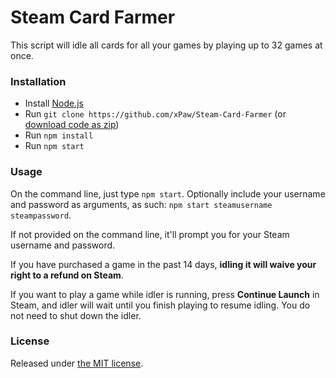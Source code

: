 # Steam Card Farmer

This script will idle all cards for all your games by playing up to 32 games at once.

### Installation

- Install [Node.js](https://nodejs.org)
- Run `git clone https://github.com/xPaw/Steam-Card-Farmer` (or [download code as zip](https://github.com/xPaw/Steam-Card-Farmer/archive/refs/heads/master.zip))
- Run `npm install`
- Run `npm start`

### Usage

On the command line, just type `npm start`. Optionally include your username and password as arguments, as such: `npm start steamusername steampassword`.

If not provided on the command line, it'll prompt you for your Steam username and password.

If you have purchased a game in the past 14 days, **idling it will waive your right to a refund on Steam**.

If you want to play a game while idler is running, press **Continue Launch** in Steam, and idler will wait until you finish playing to resume idling. You do not need to shut down the idler.

### License

Released under [the MIT license](https://opensource.org/license/mit/).
